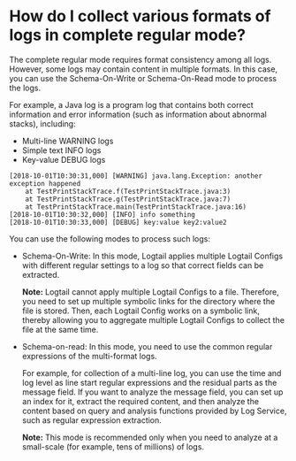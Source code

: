 # How do I collect various formats of logs in complete regular mode?

The complete regular mode requires format consistency among all logs. However, some logs may contain content in multiple formats. In this case, you can use the Schema-On-Write or Schema-On-Read mode to process the logs.

For example, a Java log is a program log that contains both correct information and error information \(such as information about abnormal stacks\), including:

-   Multi-line WARNING logs
-   Simple text INFO logs
-   Key-value DEBUG logs

```
[2018-10-01T10:30:31,000] [WARNING] java.lang.Exception: another exception happened
    at TestPrintStackTrace.f(TestPrintStackTrace.java:3)
    at TestPrintStackTrace.g(TestPrintStackTrace.java:7)
    at TestPrintStackTrace.main(TestPrintStackTrace.java:16)
[2018-10-01T10:30:32,000] [INFO] info something
[2018-10-01T10:30:33,000] [DEBUG] key:value key2:value2
```

You can use the following modes to process such logs:

-   Schema-On-Write: In this mode, Logtail applies multiple Logtail Configs with different regular settings to a log so that correct fields can be extracted.

    **Note:** Logtail cannot apply multiple Logtail Configs to a file. Therefore, you need to set up multiple symbolic links for the directory where the file is stored. Then, each Logtail Config works on a symbolic link, thereby allowing you to aggregate multiple Logtail Configs to collect the file at the same time.

-   Schema-on-read: In this mode, you need to use the common regular expressions of the multi-format logs.

    For example, for collection of a multi-line log, you can use the time and log level as line start regular expressions and the residual parts as the message field. If you want to analyze the message field, you can set up an index for it, extract the required content, and then analyze the content based on query and analysis functions provided by Log Service, such as regular expression extraction.

    **Note:** This mode is recommended only when you need to analyze at a small-scale \(for example, tens of millions\) of logs.


